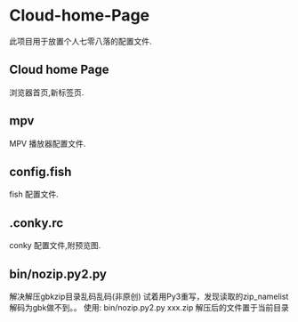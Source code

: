 # Cloud-home-Page
此项目用于放置个人七零八落的配置文件.

## Cloud home Page
浏览器首页,新标签页.

## mpv
MPV 播放器配置文件.

## config.fish
fish 配置文件.

## .conky.rc
conky 配置文件,附预览图.

## bin/nozip.py2.py
解决解压gbkzip目录乱码乱码(非原创)
试着用Py3重写，发现读取的zip_namelist解码为gbk做不到。。
使用: bin/nozip.py2.py  xxx.zip
解压后的文件置于当前目录
